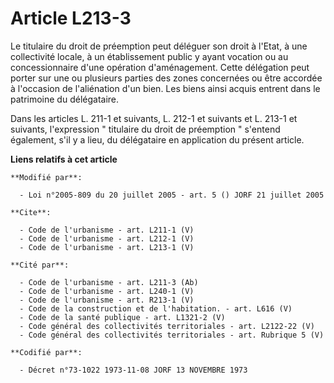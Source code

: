 # Article L213-3

Le titulaire du droit de préemption peut déléguer son droit à l'Etat, à une collectivité locale, à un établissement public y
ayant vocation ou au concessionnaire d'une opération d'aménagement. Cette délégation peut porter sur une ou plusieurs parties
des zones concernées ou être accordée à l'occasion de l'aliénation d'un bien. Les biens ainsi acquis entrent dans le
patrimoine du délégataire. 

Dans les articles L. 211-1 et suivants, L. 212-1 et suivants et L. 213-1 et suivants, l'expression " titulaire du droit de
préemption " s'entend également, s'il y a lieu, du délégataire en application du présent article.

**Liens relatifs à cet article**

	**Modifié par**:

	  - Loi n°2005-809 du 20 juillet 2005 - art. 5 () JORF 21 juillet 2005

	**Cite**:

	  - Code de l'urbanisme - art. L211-1 (V)
	  - Code de l'urbanisme - art. L212-1 (V)
	  - Code de l'urbanisme - art. L213-1 (V)

	**Cité par**:

	  - Code de l'urbanisme - art. L211-3 (Ab)
	  - Code de l'urbanisme - art. L240-1 (V)
	  - Code de l'urbanisme - art. R213-1 (V)
	  - Code de la construction et de l'habitation. - art. L616 (V)
	  - Code de la santé publique - art. L1321-2 (V)
	  - Code général des collectivités territoriales - art. L2122-22 (V)
	  - Code général des collectivités territoriales - art. Rubrique 5 (V)

	**Codifié par**:

	  - Décret n°73-1022 1973-11-08 JORF 13 NOVEMBRE 1973

